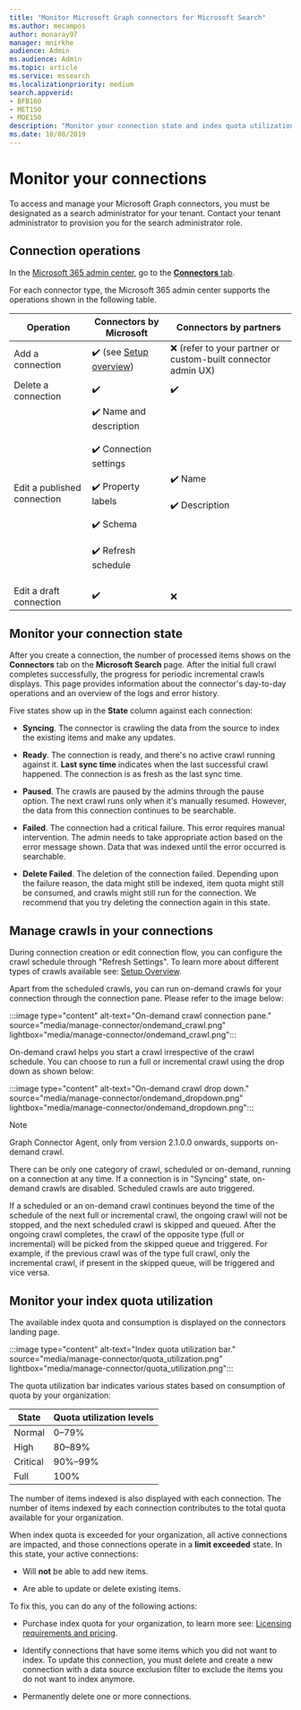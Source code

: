 ```yaml
---
title: "Monitor Microsoft Graph connectors for Microsoft Search"
ms.author: mecampos
author: monaray97
manager: mnirkhe
audience: Admin
ms.audience: Admin
ms.topic: article
ms.service: mssearch
ms.localizationpriority: medium
search.appverid:
- BFB160
- MET150
- MOE150
description: "Monitor your connection state and index quota utilization."
ms.date: 10/08/2019
---
```


# Monitor your connections

To access and manage your Microsoft Graph connectors, you must be designated as a search administrator for your tenant. Contact your tenant administrator to provision you for the search administrator role.

## Connection operations

In the [Microsoft 365 admin center](https://admin.microsoft.com), go to the [**Connectors** tab](https://admin.microsoft.com/Adminportal/Home#/MicrosoftSearch/Connectors).

For each connector type, the Microsoft 365 admin center supports the operations shown in the following table.

Operation | Connectors by Microsoft | Connectors by partners
--- | --- | ---
Add a connection | :heavy_check_mark: (see [Setup overview](configure-connector.md)) | :x: (refer to your partner or custom-built connector admin UX)
Delete a connection | :heavy_check_mark: | :heavy_check_mark:
Edit a published connection | :heavy_check_mark: Name and description<br></br> :heavy_check_mark: Connection settings<br></br> :heavy_check_mark: Property labels<br></br> :heavy_check_mark: Schema<br></br> :heavy_check_mark: Refresh schedule<br></br> | :heavy_check_mark: Name<br></br> :heavy_check_mark: Description
Edit a draft connection | :heavy_check_mark: | :x:

## Monitor your connection state

After you create a connection, the number of processed items shows on the **Connectors** tab on the **Microsoft Search** page. After the initial full crawl completes successfully, the progress for periodic incremental crawls displays. This page provides information about the connector's day-to-day operations and an overview of the logs and error history.

Five states show up in the **State** column against each connection:

* **Syncing**. The connector is crawling the data from the source to index the existing items and make any updates.

* **Ready**. The connection is ready, and there's no active crawl running against it. **Last sync time** indicates when the last successful crawl happened. The connection is as fresh as the last sync time.

* **Paused**. The crawls are paused by the admins through the pause option. The next crawl runs only when it's manually resumed. However, the data from this connection continues to be searchable.

* **Failed**. The connection had a critical failure. This error requires manual intervention. The admin needs to take appropriate action based on the error message shown. Data that was indexed until the error occurred is searchable.

* **Delete Failed**. The deletion of the connection failed. Depending upon the failure reason, the data might still be indexed, item quota might still be consumed, and crawls might still run for the connection. We recommend that you try deleting the connection again in this state.

## Manage crawls in your connections

During connection creation or edit connection flow, you can configure the crawl schedule through "Refresh Settings". To learn more about different types of crawls available see: [Setup Overview](configure-connector.md).

Apart from the scheduled crawls, you can run on-demand crawls for your connection through the connection pane. Please refer to the image below:

:::image type="content" alt-text="On-demand crawl connection pane." source="media/manage-connector/ondemand_crawl.png" lightbox="media/manage-connector/ondemand_crawl.png":::

On-demand crawl helps you start a crawl irrespective of the crawl schedule. You can choose to run a full or incremental crawl using the drop down as shown below:

:::image type="content" alt-text="On-demand crawl drop down." source="media/manage-connector/ondemand_dropdown.png" lightbox="media/manage-connector/ondemand_dropdown.png":::

> [!NOTE]
> Graph Connector Agent, only from version 2.1.0.0 onwards, supports on-demand crawl.

There can be only one category of crawl, scheduled or on-demand, running on a connection at any time. If a connection is in "Syncing" state, on-demand crawls are disabled. Scheduled crawls are auto triggered.

If a scheduled or an on-demand crawl continues beyond the time of the schedule of the next full or incremental crawl, the ongoing crawl will not be stopped, and the next scheduled crawl is skipped and queued. After the ongoing crawl completes, the crawl of the opposite type (full or incremental) will be picked from the skipped queue and triggered. For example, if the previous crawl was of the type full crawl, only the incremental crawl, if present in the skipped queue, will be triggered and vice versa.

## Monitor your index quota utilization

The available index quota and consumption is displayed on the connectors landing page.

:::image type="content" alt-text="Index quota utilization bar." source="media/manage-connector/quota_utilization.png" lightbox="media/manage-connector/quota_utilization.png":::

The quota utilization bar indicates various states based on consumption of quota by your organization:

State | Quota utilization levels
--- | --- 
Normal | 0&ndash;79%
High | 80&ndash;89%
Critical | 90%&ndash;99%
Full | 100%

The number of items indexed is also displayed with each connection. The number of items indexed by each connection contributes to the total quota available for your organization.

When index quota is exceeded for your organization, all active connections are impacted, and those connections operate in a **limit exceeded** state. In this state, your active connections:  

* Will **not** be able to add new items.

* Are able to update or delete existing items.

To fix this, you can do any of the following actions:

* Purchase index quota for your organization, to learn more see: [Licensing requirements and pricing](licensing.md).

* Identify connections that have some items which you did not want to index. To update this connection, you must delete and create a new connection with a data source exclusion filter to exclude the items you do not want to index anymore.

* Permanently delete one or more connections.
